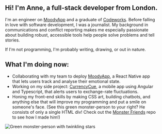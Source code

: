 ## Hi! I'm Anne, a full-stack developer from London.

I'm an engineer on [MoodyApp](https://github.com/BOUNCE8/MoodyApp/blob/development/README.md) and a graduate of [Codeworks](https://github.com/codeworks/). Before falling in love with software development, I was a journalist. My background in communications and conflict reporting makes me especially passionate about building robust, accessible tools help people solve problems and tell stories.

If I'm not programming, I'm probably writing, drawing, or out in nature.

## What I'm doing now:
- Collaborating with my team to deploy [MoodyApp](https://github.com/BOUNCE8/MoodyApp/blob/development/README.md), a React Native app that lets users track and analyse their emotional state.
- Working on my side project: [CurrencyCue](https://github.com/ABJolis/currency_cue#readme), a mobile app using Angular and Typescript, that alerts users to exchange-rate fluctuations.
- Honing my front-end skills by making CSS art, building chatbots, and anything else that will improve my programming and put a smile on someone's face. (See this green monster-person to your right? He consists of only a single HTML div! Check out the [Monster Friends](https://github.com/ABJolis/monsterfriends) repo to see how I made him!)

![Green monster-person with twinkling stars](https://github.com/ABJolis/MyReadMe/raw/master/GreenManGif.gif)


